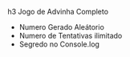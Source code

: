 h3 Jogo de Advinha Completo
 - Numero Gerado Aleátorio
 - Numero de Tentativas ilimitado
 - Segredo no Console.log
